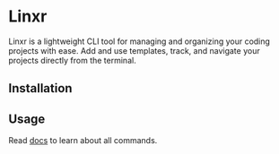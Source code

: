 # Linxr
Linxr is a lightweight CLI tool for managing and organizing your coding projects with ease. Add and use templates, track, and navigate your projects directly from the terminal.

## Installation

## Usage
Read [docs](./docs.md) to learn about all commands.